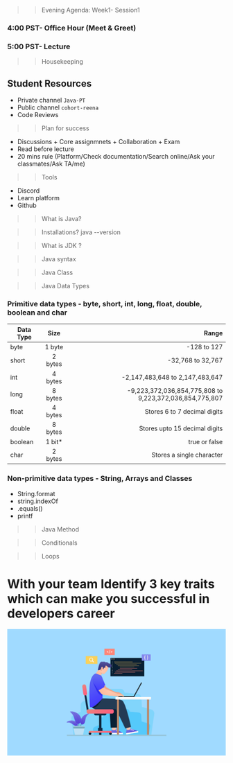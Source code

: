 >> Evening Agenda:  Week1- Session1 
### 4:00 PST-  Office Hour (Meet & Greet)
### 5:00 PST-  Lecture

>> Housekeeping 
## Student Resources
* Private channel `Java-PT`
* Public channel `cohort-reena` 
* Code Reviews 
>> Plan for success
* Discussions  + Core assignmnets  +  Collaboration + Exam
* Read before lecture 
* 20 mins rule (Platform/Check documentation/Search online/Ask your classmates/Ask TA/me)
>> Tools
* Discord
* Learn platform
* Github
>> What is Java? 

>> Installations? java --version

>> What is JDK ?

>> Java syntax

>> Java Class

>>Java Data Types
### Primitive data types -  byte, short, int, long, float, double, boolean and char
| Data Type   |      Size      |  Range |
|----------|:-------------:|------:|
| byte      | 1 byte  | -128 to 127             |
| short     | 2 bytes | -32,768 to 32,767       |
| int       | 4 bytes | -2,147,483,648 to 2,147,483,647      |
| long      | 8 bytes | -9,223,372,036,854,775,808 to 9,223,372,036,854,775,807        |
| float     | 4 bytes |  Stores 6 to 7 decimal digits      |
| double    | 8 bytes |  Stores upto 15 decimal digits      |
| boolean   | 1 bit*  | true or false           |
| char      | 2 bytes | Stores a single character  |


### Non-primitive data types - String, Arrays and Classes
- String.format
- string.indexOf
- .equals()
- printf


>> Java Method

>> Conditionals 

>> Loops 


<h1> With your team Identify 3 key traits which can make you successful in developers career </h1>

<img src="cd.png"/>
